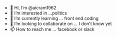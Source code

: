 - 👋 Hi, I’m @aicram1962
- 👀 I’m interested in ...politics
- 🌱 I’m currently learning ... front end coding
- 💞️ I’m looking to collaborate on ... I don't know yet
- 📫 How to reach me ... facebook or slack

<!---
aicram1962/aicram1962 is a ✨ special ✨ repository because its `README.md` (this file) appears on your GitHub profile.
You can click the Preview link to take a look at your changes.
--->
